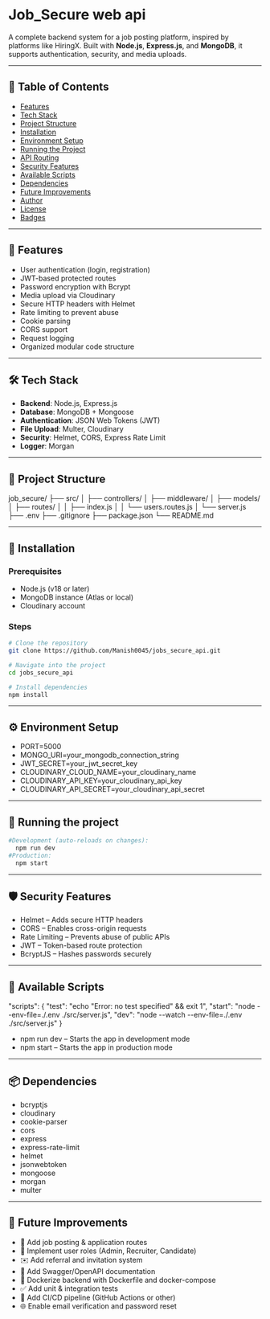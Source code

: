 # Job_Secure web api 

A complete backend system for a job posting platform, inspired by platforms like HiringX. Built with **Node.js**, **Express.js**, and **MongoDB**, it supports authentication, security, and media uploads.

<!--
  This file includes:
  - Setup instructions
  - API routing details
  - Security highlights
  - Development and production usage
  - TODOs and future features
  - Author and license
  - Badges
  - Suggestions embedded as comments
--> 
--- 

## 📌 Table of Contents
- [Features](#features)
- [Tech Stack](#tech-stack)
- [Project Structure](#project-structure)
- [Installation](#installation)
- [Environment Setup](#environment-setup)
- [Running the Project](#running-the-project)
- [API Routing](#api-routing)
- [Security Features](#security-features)
- [Available Scripts](#available-scripts)
- [Dependencies](#dependencies)
- [Future Improvements](#future-improvements)
- [Author](#author)
- [License](#license)
- [Badges](#badges)

---

## 🚀 Features

- User authentication (login, registration)
- JWT-based protected routes
- Password encryption with Bcrypt
- Media upload via Cloudinary
- Secure HTTP headers with Helmet
- Rate limiting to prevent abuse
- Cookie parsing
- CORS support
- Request logging
- Organized modular code structure

---

## 🛠️ Tech Stack

- **Backend**: Node.js, Express.js
- **Database**: MongoDB + Mongoose
- **Authentication**: JSON Web Tokens (JWT)
- **File Upload**: Multer, Cloudinary
- **Security**: Helmet, CORS, Express Rate Limit
- **Logger**: Morgan

---


## 📁 Project Structure

job_secure/
├── src/
│ ├── controllers/
│ ├── middleware/
│ ├── models/
│ ├── routes/
│ │ ├── index.js
│ │ └── users.routes.js
│ └── server.js
├── .env
├── .gitignore
├── package.json
└── README.md

---

## 🔧 Installation

### Prerequisites

- Node.js (v18 or later)
- MongoDB instance (Atlas or local)
- Cloudinary account

### Steps

```bash
# Clone the repository
git clone https://github.com/Manish0045/jobs_secure_api.git

# Navigate into the project
cd jobs_secure_api

# Install dependencies
npm install
```

---

## ⚙️ Environment Setup
- PORT=5000
- MONGO_URI=your_mongodb_connection_string
- JWT_SECRET=your_jwt_secret_key
- CLOUDINARY_CLOUD_NAME=your_cloudinary_name
- CLOUDINARY_API_KEY=your_cloudinary_api_key
- CLOUDINARY_API_SECRET=your_cloudinary_api_secret

---

## 🔩 Running the project
```bash
#Development (auto-reloads on changes):
  npm run dev
#Production:
  npm start
```

---

## 🛡️ Security Features
- Helmet – Adds secure HTTP headers
- CORS – Enables cross-origin requests
- Rate Limiting – Prevents abuse of public APIs
- JWT – Token-based route protection
- BcryptJS – Hashes passwords securely

---

## 📜 Available Scripts

"scripts": {
  "test": "echo \"Error: no test specified\" && exit 1",
  "start": "node --env-file=./.env ./src/server.js",
  "dev": "node --watch --env-file=./.env ./src/server.js"
}

- npm run dev – Starts the app in development mode
- npm start – Starts the app in production mode


---

## 📦 Dependencies

- bcryptjs
- cloudinary
- cookie-parser
- cors
- express
- express-rate-limit
- helmet
- jsonwebtoken
- mongoose
- morgan
- multer

---

## 📌 Future Improvements
- 🔄 Add job posting & application routes
- 👥 Implement user roles (Admin, Recruiter, Candidate)
- ✉️ Add referral and invitation system
- 📑 Add Swagger/OpenAPI documentation
- 🐳 Dockerize backend with Dockerfile and docker-compose
- ✅ Add unit & integration tests
- 🚀 Add CI/CD pipeline (GitHub Actions or other)
- 🌐 Enable email verification and password reset

